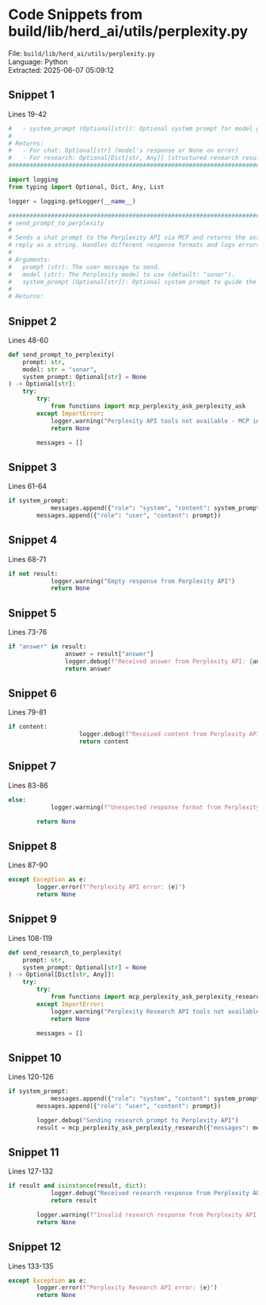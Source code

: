 # Code Snippets from build/lib/herd_ai/utils/perplexity.py

File: `build/lib/herd_ai/utils/perplexity.py`  
Language: Python  
Extracted: 2025-06-07 05:09:12  

## Snippet 1
Lines 19-42

```Python
#   - system_prompt (Optional[str]): Optional system prompt for model guidance.
#
# Returns:
#   - For chat: Optional[str] (model's response or None on error)
#   - For research: Optional[Dict[str, Any]] (structured research result or None)
###############################################################################

import logging
from typing import Optional, Dict, Any, List

logger = logging.getLogger(__name__)

###############################################################################
# send_prompt_to_perplexity
#
# Sends a chat prompt to the Perplexity API via MCP and returns the assistant's
# reply as a string. Handles different response formats and logs errors.
#
# Arguments:
#   prompt (str): The user message to send.
#   model (str): The Perplexity model to use (default: "sonar").
#   system_prompt (Optional[str]): Optional system prompt to guide the model.
#
# Returns:
```

## Snippet 2
Lines 48-60

```Python
def send_prompt_to_perplexity(
    prompt: str,
    model: str = "sonar",
    system_prompt: Optional[str] = None
) -> Optional[str]:
    try:
        try:
            from functions import mcp_perplexity_ask_perplexity_ask
        except ImportError:
            logger.warning("Perplexity API tools not available - MCP integration required")
            return None

        messages = []
```

## Snippet 3
Lines 61-64

```Python
if system_prompt:
            messages.append({"role": "system", "content": system_prompt})
        messages.append({"role": "user", "content": prompt})
```

## Snippet 4
Lines 68-71

```Python
if not result:
            logger.warning("Empty response from Perplexity API")
            return None
```

## Snippet 5
Lines 73-76

```Python
if "answer" in result:
                answer = result["answer"]
                logger.debug(f"Received answer from Perplexity API: {answer[:100]}...")
                return answer
```

## Snippet 6
Lines 79-81

```Python
if content:
                    logger.debug(f"Received content from Perplexity API: {content[:100]}...")
                    return content
```

## Snippet 7
Lines 83-86

```Python
else:
            logger.warning(f"Unexpected response format from Perplexity API: {type(result)}")

        return None
```

## Snippet 8
Lines 87-90

```Python
except Exception as e:
        logger.error(f"Perplexity API error: {e}")
        return None
```

## Snippet 9
Lines 108-119

```Python
def send_research_to_perplexity(
    prompt: str,
    system_prompt: Optional[str] = None
) -> Optional[Dict[str, Any]]:
    try:
        try:
            from functions import mcp_perplexity_ask_perplexity_research
        except ImportError:
            logger.warning("Perplexity Research API tools not available - MCP integration required")
            return None

        messages = []
```

## Snippet 10
Lines 120-126

```Python
if system_prompt:
            messages.append({"role": "system", "content": system_prompt})
        messages.append({"role": "user", "content": prompt})

        logger.debug("Sending research prompt to Perplexity API")
        result = mcp_perplexity_ask_perplexity_research({"messages": messages})
```

## Snippet 11
Lines 127-132

```Python
if result and isinstance(result, dict):
            logger.debug("Received research response from Perplexity API")
            return result

        logger.warning(f"Invalid research response from Perplexity API: {result}")
        return None
```

## Snippet 12
Lines 133-135

```Python
except Exception as e:
        logger.error(f"Perplexity Research API error: {e}")
        return None
```

